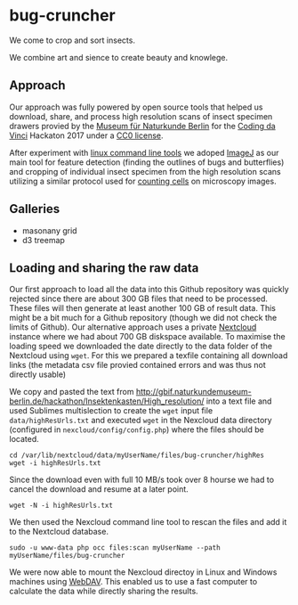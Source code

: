 # bug-cruncher

We come to crop and sort insects.

We combine art and sience to create beauty and knowlege.

## Approach

Our approach was fully powered by open source tools that helped us download, share, and process high resolution scans of insect specimen drawers provied by the [Museum für Naturkunde Berlin](https://www.naturkundemuseum.berlin) for the [Coding da Vinci](https://codingdavinci.de/daten/) Hackaton 2017 under a [CC0 license](https://wiki.creativecommons.org/wiki/CC0).

After experiment with [linux command line tools](https://stackoverflow.com/questions/23888287/split-image-into-parts) we adoped [ImageJ](https://imagej.net) as our main tool for feature detection (finding the outlines of bugs and butterflies) and cropping of individual insect specimen from the high resolution scans utilizing a similar protocol used for [counting cells](https://www.youtube.com/watch?v=D1qBaFwuF4E) on microscopy images.

## Galleries

- masonany grid
- d3 treemap

## Loading and sharing the raw data

Our first approach to load all the data into this Github repository was quickly rejected since there are about 300 GB files that need to be processed. These files will then generate at least another 100 GB of result data. This might be a bit much for a Github repository (though we did not check the limits of Github). Our alternative approach uses a private [Nextcloud](https://nextcloud.com) instance where we had about 700 GB diskspace available. To maximise the loading speed we downloaded the date directly to the data folder of the Nextcloud using `wget`. For this we prepared a texfile containing all download links (the metadata csv file provied contained errors and was thus not directly usable)

We copy and pasted the text from http://gbif.naturkundemuseum-berlin.de/hackathon/Insektenkasten/High_resolution/ into a text file and used Sublimes multislection to create the `wget` input file `data/highResUrls.txt` and  executed `wget` in the Nexcloud data directory (configured in `nexcloud/config/config.php`) where the files should be located.

```
cd /var/lib/nextcloud/data/myUserName/files/bug-cruncher/highRes
wget -i highResUrls.txt
```

Since the download even with full 10 MB/s took over 8 hourse we had to cancel the download and resume at a later point.

```
wget -N -i highResUrls.txt
```

We then used the Nexcloud command line tool to rescan the files and add it to the Nextcloud database.

```
sudo -u www-data php occ files:scan myUserName --path myUserName/files/bug-cruncher
```

We were now able to mount the Nexcloud directoy in Linux and Windows machines using [WebDAV](https://en.wikipedia.org/wiki/WebDAV). This enabled us to use a fast computer to calculate the data while directly sharing the results.
